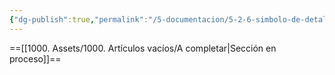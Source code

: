 ```yaml
---
{"dg-publish":true,"permalink":"/5-documentacion/5-2-6-simbolo-de-detalle/","created":"2024-12-27T14:27:42.423-03:00","updated":"2025-01-28T19:22:43.004-03:00"}
---
```


==[[1000. Assets/1000. Artículos vacíos/A completar\|Sección en proceso]]==